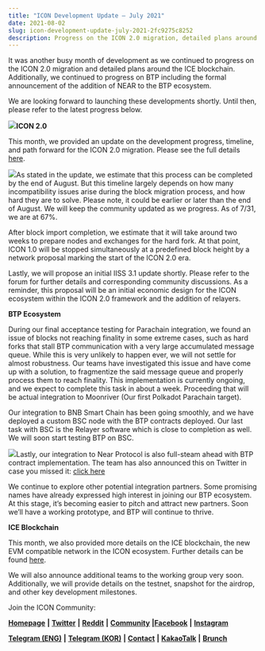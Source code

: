 ```yaml
---
title: "ICON Development Update — July 2021"
date: 2021-08-02
slug: icon-development-update-july-2021-2fc9275c8252
description: Progress on the ICON 2.0 migration, detailed plans around the ICE blockchain and progress on BTP including the formal announcement of the addition of NEAR to the BTP ecosystem
---
```


It was another busy month of development as we continued to progress on the ICON 2.0 migration and detailed plans around the ICE blockchain. Additionally, we continued to progress on BTP including the formal announcement of the addition of NEAR to the BTP ecosystem.

We are looking forward to launching these developments shortly. Until then, please refer to the latest progress below.

![](https://cdn-images-1.medium.com/max/800/1*wzRHAPmAkHWVmXQ_vuk9Ug.jpeg)**ICON 2.0**

This month, we provided an update on the development progress, timeline, and path forward for the ICON 2.0 migration. Please see the full details [here](https://medium.com/helloiconworld/icon-2-0-migration-community-update-30e43b4f609f).

[![](https://cdn-images-1.medium.com/max/800/1*F_mBrgDpG9v_3n20TyjR-g.png)](https://medium.com/helloiconworld/icon-2-0-migration-community-update-30e43b4f609f)As stated in the update, we estimate that this process can be completed by the end of August. But this timeline largely depends on how many incompatibility issues arise during the block migration process, and how hard they are to solve. Please note, it could be earlier or later than the end of August. We will keep the community updated as we progress. As of 7/31, we are at 67%.

After block import completion, we estimate that it will take around two weeks to prepare nodes and exchanges for the hard fork. At that point, ICON 1.0 will be stopped simultaneously at a predefined block height by a network proposal marking the start of the ICON 2.0 era.

Lastly, we will propose an initial IISS 3.1 update shortly. Please refer to the forum for further details and corresponding community discussions. As a reminder, this proposal will be an initial economic design for the ICON ecosystem within the ICON 2.0 framework and the addition of relayers.

**BTP Ecosystem**

During our final acceptance testing for Parachain integration, we found an issue of blocks not reaching finality in some extreme cases, such as hard forks that stall BTP communication with a very large accumulated message queue. While this is very unlikely to happen ever, we will not settle for almost robustness. Our teams have investigated this issue and have come up with a solution, to fragmentize the said message queue and properly process them to reach finality. This implementation is currently ongoing, and we expect to complete this task in about a week. Proceeding that will be actual integration to Moonriver (Our first Polkadot Parachain target).

Our integration to BNB Smart Chain has been going smoothly, and we have deployed a custom BSC node with the BTP contracts deployed. Our last task with BSC is the Relayer software which is close to completion as well. We will soon start testing BTP on BSC.

[![](https://cdn-images-1.medium.com/max/800/1*MCWFumPzMct4sIfIAiPbkw.jpeg)](https://twitter.com/NEARProtocol/status/1419916262830972935)Lastly, our integration to Near Protocol is also full-steam ahead with BTP contract implementation. The team has also announced this on Twitter in case you missed it: [click here](https://twitter.com/NEARProtocol/status/1419916262830972935)

We continue to explore other potential integration partners. Some promising names have already expressed high interest in joining our BTP ecosystem. At this stage, it’s becoming easier to pitch and attract new partners. Soon we’ll have a working prototype, and BTP will continue to thrive.

**ICE Blockchain**

This month, we also provided more details on the ICE blockchain, the new EVM compatible network in the ICON ecosystem. Further details can be found [here](https://medium.com/helloiconworld/the-ice-blockchain-e6ea96adc99).

We will also announce additional teams to the working group very soon. Additionally, we will provide details on the testnet, snapshot for the airdrop, and other key development milestones.

Join the ICON Community:

[**Homepage**](https://iconrepublic.org/) **|** [**Twitter**](https://twitter.com/helloiconworld) **|** [**Reddit**](https://www.reddit.com/r/helloicon/) **|** [**Community**](https://forum.icon.community/) **|**[**Facebook**](https://www.facebook.com/helloicon/) **|** [**Instagram**](https://www.instagram.com/helloiconworld/)

[**Telegram (ENG)**](https://t.me/hello_iconworld) **|** [**Telegram (KOR)**](https://t.me/iconkorea) **|** [**Contact**](mailto:hello@icon.foundation) **|** [**KakaoTalk**](https://open.kakao.com/o/gMAFhdS) **|** [**Brunch**](https://brunch.co.kr/@helloiconworld)

